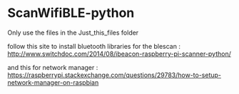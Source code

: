 # ScanWifiBLE-python

Only use the files in the Just_this_files folder

follow this site to install bluetooth libraries for the blescan : http://www.switchdoc.com/2014/08/ibeacon-raspberry-pi-scanner-python/

and this for network manager : https://raspberrypi.stackexchange.com/questions/29783/how-to-setup-network-manager-on-raspbian

